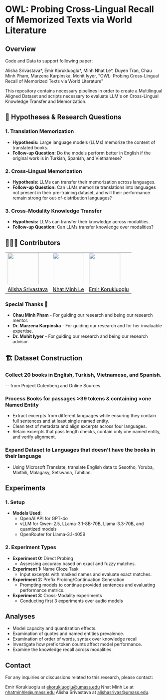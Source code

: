 # OWL: Probing Cross-Lingual Recall of Memorized Texts via World Literature

## Overview

Code and Data to support following paper:

Alisha Srivastava\*, Emir Korukluoglu\*, Minh Nhat Le\*, Duyen Tran, Chau Minh Pham, Marzena Karpinska, Mohit Iyyer, "OWL: Probing Cross-Lingual Recall of Memorized Texts via World Literature"

This repository contains necessary pipelines in order to create a Multilingual Aligned Dataset and scripts necessary to evaluate LLM's on Cross-Lingual Knowledge Transfer and Memorization.

## 🚀 Hypotheses & Research Questions

### 1. Translation Memorization

- **Hypothesis:** Large language models (LLMs) memorize the content of translated books.
- **Follow-up Question:** Do the models perform better in English if the original work is in Turkish, Spanish, and Vietnamese?

### 2. Cross-Lingual Memorization

- **Hypothesis:** LLMs can transfer their memorization across languages.
- **Follow-up Question:** Can LLMs memorize translations into languages not present in their pre-training dataset, and will their performance remain strong for out-of-distribution languages?

### 3. Cross-Modality Knowledge Transfer

- **Hypothesis:** LLMs can transfer their knowledge across modalities.
- **Follow-up Question:** Can LLMs transfer knowledge over modalities?

## 👩🏻‍💻 Contributors

<table>
  <tr>
    <td><img src="https://avatars.githubusercontent.com/alishasrivas?s=100" width="100"/></td>
    <td><img src="https://pbs.twimg.com/profile_images/1928267818337812480/gqkgQjPJ_400x400.jpg" width="100"/></td>
    <td><img src="https://avatars.githubusercontent.com/emirkaan5?s=100" width="100"/></td>
  </tr>
  <tr>
    <td><a href="https://github.com/alishasrivas">Alisha Srivastava</a></td>
    <td><a href="https://github.com/nhminle">Nhat Minh Le</a></td>
    <td><a href="https://github.com/emirkaan5">Emir Korukluoglu</a></td>
  </tr>
</table>

### Special Thanks 🌟


- **Chau Minh Pham** - For guiding our research and being our research mentor.
- **Dr. Marzena Karpinska** - For guiding our research and for her invaluable expertise.
- **Dr. Mohit Iyyer** - For guiding our research and being our research advisor.

## 🏗️ Dataset Construction

### Collect 20 books in English, Turkish, Vietnamese, and Spanish.

-- from Project Gutenberg and Online Sources

### Process Books for passages >39 tokens & containing >one Named Entity

- Extract excerpts from different languages while ensuring they contain full sentences and at least single named entity.
- Clean text of metadata and align excerpts across four languages.
- Retain excerpts that pass length checks, contain only one named entity, and verify alignment.

### Expand Dataset to Languages that doesn't have the books in their language

- Using Microsoft Translate, translate English data to Sesotho, Yoruba, Maithili, Malagasy, Setswana, Tahitian.

## Experiments

### 1. Setup

- **Models Used:**
  - OpenAI API for GPT-4o
  - vLLM for Qwen-2.5, LLama-3.1-8B-70B, Llama-3.3-70B, and quantized models
  - OpenRouter for Llama-3.1-405B

### 2. Experiment Types

- **Experiment 0:** Direct Probing
  - Assessing accuracy based on exact and fuzzy matches.
- **Experiment 1:** Name Cloze Task
  - Input excerpts with masked names and evaluate exact matches.
- **Experiment 2:** Prefix Probing/Continuation Generation
  - Prompting models to continue provided sentences and evaluating performance metrics.
- **Experiment 3:** Cross-Modality experiments
  - Conducting first 3 experiments over audio models

## Analyses

- Model capacity and quantization effects.
- Examination of quotes and named entities prevalence.
- Examination of order of words, syntax over knowledge recall
- Investigate how prefix token counts affect model performance.
- Examine the knowledge recall across modalities.

## Contact

For any inquiries or discussions related to this research, please contact:

Emir Korukluoglu at ekorukluoglu@umass.edu
Nhat Minh Le at nhatminhle@umass.edu
Alisha Srivastava at alishasrivas@umass.edu.
